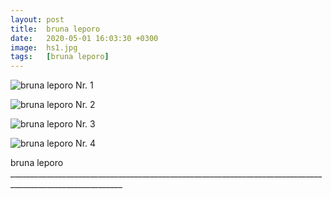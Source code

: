 ```yaml
---
layout: post
title:  bruna leporo
date:   2020-05-01 16:03:30 +0300
image:  hs1.jpg
tags:   [bruna leporo]
---
```


![bruna leporo Nr. 1]({{site.baseurl}}/img/00.jpg)

![bruna leporo Nr. 2]({{site.baseurl}}/img/hs2.jpg)

![bruna leporo Nr. 3]({{site.baseurl}}/img/hs3.jpg)

![bruna leporo Nr. 4]({{site.baseurl}}/img/hs4.jpg)

bruna leporo __________________________________________________________________________________________________________
